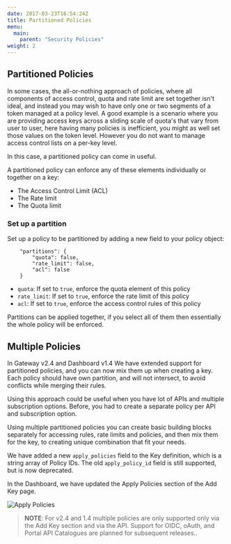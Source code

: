 ```yaml
---
date: 2017-03-23T16:54:24Z
title: Partitioned Policies
menu:
  main:
    parent: "Security Policies"
weight: 2 
---
```


## <a name="partion"></a>Partitioned Policies

In some cases, the all-or-nothing approach of policies, where all components of access control, quota and rate limit are set together isn't ideal, and instead you may wish to have only one or two segments of a token managed at a policy level. A good example is a scenario where you are providing access keys across a sliding scale of quota's that vary from user to user, here having many policies is inefficient, you might as well set those values on the token level. However you do not want to manage access control lists on a per-key level.

In this case, a partitioned policy can come in useful.

A partitioned policy can enforce any of these elements individually or together on a key:

*   The Access Control Limit (ACL)
*   The Rate limit
*   The Quota limit

### Set up a partition

Set up a policy to be partitioned by adding a new field to your policy object:

```{.copyWrapper}
    "partitions": {
        "quota": false,
        "rate_limit": false,
        "acl": false
    }
```

*   `quota`: If set to `true`, enforce the quota element of this policy
*   `rate_limit`: If set to `true`, enforce the rate limit of this policy
*   `acl`: If set to `true`, enforce the access control rules of this policy

Partitions can be applied together, if you select all of them then essentially the whole policy will be enforced.

## <a name="multiple"></a>Multiple Policies

In Gateway v2.4 and Dashboard v1.4 We have extended support for partitioned policies, and you can now mix them up when creating a key. Each policy should have own partition, and will not intersect, to avoid conflicts while merging their rules. 
 
Using this approach could be useful when you have lot of APIs and multiple subscription options. Before, you had to create a separate policy per API and subscription option. 
 
Using multiple partitioned policies you can create basic building blocks separately for accessing rules, rate limits and policies, and then mix them for the key, to creating unique combination that fit your needs. 
 
We have added a new `apply_policies` field to the Key definition, which is a string array of Policy IDs. The old `apply_policy_id` field is still supported, but is now deprecated.

In the Dashboard, we have updated the Apply Policies section of the Add Key page.

![Apply Policies][1]


> **NOTE**: For v2.4 and 1.4 multiple policies are only supported only via the Add Key section and via the API. Support for OIDC, oAuth, and Portal API Catalogues are planned for subsequent releases..

[1]: /docs/img/dashboard/system-management/apply_policies_2.5.png